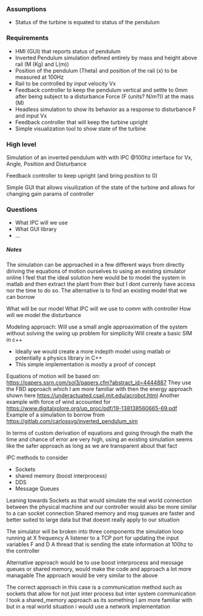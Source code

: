 ### Assumptions 
- Status of the turbine is equated to status of the pendulum

### Requirements

- HMI (GUI) that reports status of pendulum 
- Inverted Pendulum simulation defined entirely by mass and height above rail (M (Kg) and L(m))
- Position of the pendulum (Theta) and position of the rail (x) to be measured at 100Hz
- Rail to be controlled by input velocity Vx
- Feedback controller to keep the pendulum vertical and settle to 0mm after being subject to a disturbance Force (F (units? N/m?)) at the mass (M)
- Headless simulation to show its behavior as a response to disturbance F and input Vx
- Feedback controller that will keep the turbine upright
- Simple visualization tool to show state of the turbine

### High level

Simulation of an inverted pendulum with with IPC @100hz interface for Vx, Angle, Position and Disturbance

Feedback controller to keep upright (and bring position to 0)

Simple GUI that allows visuilization of the state of the turbine and allows for changing gain params of controller

### Questions

- What IPC will we use
- What GUI library
- ...

##### Notes

The simulation can be approached in a few different ways from directly diriving the equations of motion ourselves to using an existing simulator online
I feel that the ideal solution here would be to model the system in matlab and then extract the plant from their but I dont currenly have access nor the time to do so. The alternative is to find an existing model that we can borrow

What will be our model
What IPC will we use to comm with controller
How will we model the disturbance

Modeling approach: 
Will use a small angle approaximation of the system without solving the swing up problem for simplicity
Will create a basic SIM in c++ 
 - Ideally we would create a more indepth model using matlab or potentially a physics library in C++
 - This simple implementation is mostly a proof of concept

 Equations of motion will be based on: https://papers.ssrn.com/sol3/papers.cfm?abstract_id=4444887
 They use the FBD approach which I am more familiar with then the energy approach shown here https://underactuated.csail.mit.edu/acrobot.html
 Another example with force of wind accounted for https://www.digitalxplore.org/up_proc/pdf/19-138138560665-69.pdf
 Example of a simulation to borrow from https://gitlab.com/carlossvg/inverted_pendulum_sim

 In terms of custom derivation of equations and going through the math the time and chance of error are very high, using an existing simulation seems like the safer approach as long as we are transparent about that fact

 IPC methods to consider
- Sockets
- shared memory (boost interprocess)
- DDS
- Message Queues

Leaning towards Sockets as that would simulate the real world connection between the physical machine and our controller
would also be more similar to a can socket connection
Shared memory and msg queues are faster and better suited to large data but that doesnt really apply to our situation

The simulator will be broken into three components the simulation loop running at X frequency
A listener to a TCP port for updating the input variables F and D
A thread that is sending the state information at 100hz to the controller

Alternative approach would be to use boost interprocess and message queues or shared memory, would make the code and approach a lot more managable
The approach would be very similar to the above

The correct approach in this case is a communication method such as sockets that allow for not just inter process but inter system communication
I took a shared_memory approach as its something I am more familiar with but in a real world situation i would use a network implementation
